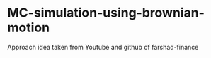 # MC-simulation-using-brownian-motion
Approach idea taken from Youtube and github of farshad-finance
